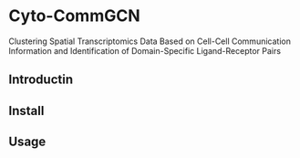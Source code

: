 # Cyto-CommGCN 
Clustering Spatial Transcriptomics Data Based on Cell-Cell Communication Information and Identification of Domain-Specific Ligand-Receptor Pairs
## Introductin



## Install


## Usage


